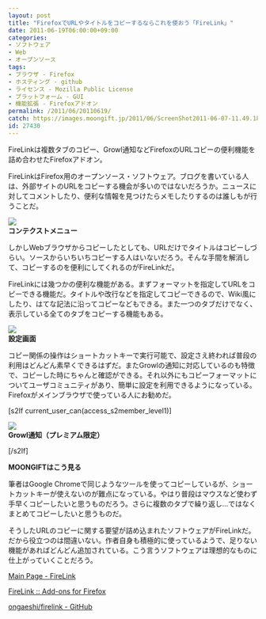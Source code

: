 ```yaml
---
layout: post
title: "FirefoxでURLやタイトルをコピーするならこれを使おう「FireLink」"
date: 2011-06-19T06:00:00+09:00
categories:
- ソフトウェア
- Web
- オープンソース
tags: 
- ブラウザ - Firefox
- ホスティング - github
- ライセンス - Mozilla Public License
- プラットフォーム - GUI
- 機能拡張 - Firefoxアドオン
permalink: /2011/06/20110619/
catch: https://images.moongift.jp/2011/06/ScreenShot2011-06-07-11.49.18_thumb.png
id: 27430
---
```

FireLinkは複数タブのコピー、Growl通知などFirefoxのURLコピーの便利機能を詰め合わせたFirefoxアドオン。

  

FireLinkはFirefox用のオープンソース・ソフトウェア。ブログを書いている人は、外部サイトのURLをコピーする機会が多いのではないだろうか。ニュースに対してコメントしたり、便利な情報を見つけたらメモしたりするのは誰しもが行うことだ。

  

[![](https://images.moongift.jp/2011/06/110607-0002_thumb.png)](https://images.moongift.jp/2011/06/110607-0002.png)  
**コンテクストメニュー**

  

しかしWebブラウザからコピーしたとしても、URLだけでタイトルはコピーしづらい。ソースからいちいちコピーする人はいないだろう。そんな手間を解消して、コピーするのを便利にしてくれるのがFireLinkだ。

  
<!--more-->  

FireLinkには幾つかの便利な機能がある。まずフォーマットを指定してURLをコピーできる機能だ。タイトルや改行などを指定してコピーできるので、Wiki風にしたり、はてな記法に沿ってコピーなどもできる。また一つのタブだけでなく、表示している全てのタブをコピーする機能もある。

  

[![](https://images.moongift.jp/2011/06/ScreenShot2011-06-07-11.49.18_thumb.png)](https://images.moongift.jp/2011/06/daf4d1a73f9b45bcef7a11a12bd3b6e6.png)  
**設定画面**

  

コピー関係の操作はショートカットキーで実行可能で、設定さえ終われば普段の利用はどんどん素早くできるはずだ。またGrowlの通知に対応しているのも特徴で、コピーした時にちゃんと確認ができる。それ以外にもコピーフォーマットについてユーザコミュニティがあり、簡単に設定を利用できるようになっている。Firefoxがメインブラウザで使っている人にお勧めだ。

  
[s2If current\_user\_can(access\_s2member\_level1)]

[![](https://images.moongift.jp/2011/06/ScreenShot2011-06-07-11.49.42_thumb.png)](https://images.moongift.jp/2011/06/32dcca53a3d8c41b38e2a3a7d9414648.png)  
**Growl通知（プレミアム限定）**

[/s2If]  
  
  

**MOONGIFTはこう見る**

  

筆者はGoogle Chromeで同じようなツールを使ってコピーしているが、ショートカットキーが使えないのが難点になっている。やはり普段はマウスなど使わず手早くコピーしたいと思うものだろう。さらに複数のタブで繰り返し…ではなくまとめてコピーしたいと思うものだ。

  

そうしたURLのコピーに関する要望が詰め込まれたソフトウェアがFireLinkだ。だから役立つのは間違いない。作者自身も積極的に使っているようで、足りない機能があればどんどん追加されている。こう言うソフトウェアは理想的なものに仕上がっていくことだろう。

  

[Main Page - FireLink](http://firelink.ongaeshi.me/%E3%83%A1%E3%82%A4%E3%83%B3%E3%83%9A%E3%83%BC%E3%82%B8)

  

[FireLink :: Add-ons for Firefox](https://addons.mozilla.org/ja/firefox/addon/firelink/)

  

[ongaeshi/firelink - GitHub](https://github.com/ongaeshi/firelink)

